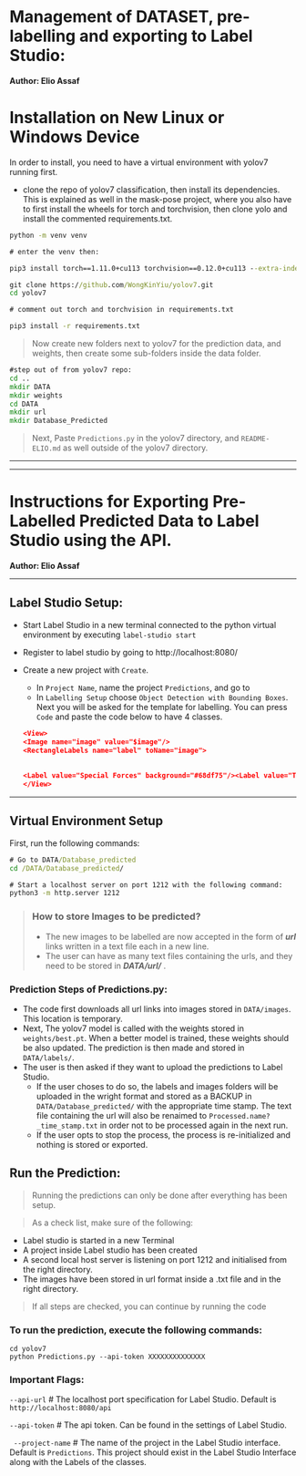 # Management of DATASET, pre-labelling and exporting to Label Studio:

**Author: Elio Assaf**




# Installation on New Linux or Windows Device 

In order to install, you need to have a virtual environment with yolov7 running first.
+ clone the repo of yolov7 classification, then install its dependencies. This is explained as well in the mask-pose project, where you also have to first install the wheels for torch and torchvision, then clone yolo and install the commented requirements.txt.
```cmd
python -m venv venv

# enter the venv then:

pip3 install torch==1.11.0+cu113 torchvision==0.12.0+cu113 --extra-index-url https://download.pytorch.org/whl/cu113

git clone https://github.com/WongKinYiu/yolov7.git
cd yolov7

# comment out torch and torchvision in requirements.txt

pip3 install -r requirements.txt

```

> Now create new folders next to yolov7 for the prediction data, and weights, then create some sub-folders inside the data folder.
```cmd
#step out of from yolov7 repo:
cd ..
mkdir DATA
mkdir weights
cd DATA
mkdir url
mkdir Database_Predicted
```

> Next, Paste `Predictions.py` in the yolov7 directory, and `README-ELIO.md` as well outside of the yolov7 directory.

---

---
# Instructions for Exporting Pre-Labelled Predicted Data to Label Studio using the API.
**Author: Elio Assaf**

---

## Label Studio Setup:

+ Start Label Studio in a new terminal connected to the python virtual environment by executing `label-studio start`

+ Register to label studio by going to http://localhost:8080/
+ Create a new project with `Create`.
    + In `Project Name`, name the project `Predictions`, and go to 
    + In `Labelling Setup` choose `Object Detection with Bounding Boxes`. 
    Next you will be asked for the template for labelling. You can press ` Code` and paste the code below to have 4 classes.
    ```json
    <View>
    <Image name="image" value="$image"/>
    <RectangleLabels name="label" toName="image">
        
        
    <Label value="Special Forces" background="#68df75"/><Label value="Terrorist" background="#D4380D"/><Label value="Civilian" background="#759bf5"/><Label value="Weapon" background="#c15add"/></RectangleLabels>
    </View>
    ```
---
## Virtual Environment Setup
First, run the following commands:
```cmd
# Go to DATA/Database_predicted
cd /DATA/Database_predicted/

# Start a localhost server on port 1212 with the following command:
python3 -m http.server 1212
```
> ### How to store Images to be predicted?
> + The new images to be labelled are now accepted in the form of ***url*** links written in a text file each in a new line.
> + The user can have as many text files containing the urls, and they need to be stored in ***DATA/url/*** . 
### Prediction Steps of Predictions.py:
+ The code first downloads all url links into images stored in `DATA/images`. This location is temporary. 
+ Next, The yolov7 model is called with the weights stored in `weights/best.pt`. When a better model is trained, these weights should be also updated. The prediction is then made and stored in `DATA/labels/`.
+ The user is then asked if they want to upload the predictions to Label Studio. 
    + If the user choses to do so, the labels and images folders will be uploaded in the wright format and stored as a BACKUP in `DATA/Database_predicted/` with the appropriate time stamp. The text file containing the url will also be renaimed to `Processed.name?_time_stamp.txt` in order not to be processed again in the next run.
    + If the user opts to stop the process, the process is re-initialized and nothing is stored or exported.

## Run the Prediction:
> Running the predictions can only be done after everything has been setup.

> As a check list, make sure of the following:
+ Label studio is started in a new Terminal
+ A project inside Label studio has been created
+ A second local host server is listening on port 1212 and initialised from the right directory.
+ The images have been stored in url format inside a .txt file and in the right directory.

> If all steps are checked, you can continue by running the code

### To run the prediction, execute the following commands:

```
cd yolov7
python Predictions.py --api-token XXXXXXXXXXXXXX
```
### Important Flags:

` --api-url ` # The localhost port specification for Label Studio. Default is `http://localhost:8080/api`

` --api-token ` # The api token. Can be found in the settings of Label Studio.

` --project-name` # The name of the project in the Label Studio interface. Default is `Predictions`. This project should exist in the Label Studio Interface along with the Labels of the classes.
